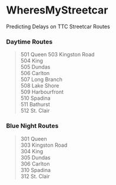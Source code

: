 # WheresMyStreetcar
Predicting Delays on TTC Streetcar Routes

### Daytime Routes
> 501 Queen 
> 503 Kingston Road  
> 504 King  
> 505 Dundas  
> 506 Carlton  
> 507 Long Branch  
> 508 Lake Shore  
> 509 Harbourfront  
> 510 Spadina  
> 511 Bathurst  
> 512 St. Clair  

### Blue Night Routes
> 301 Queen  
> 303 Kingston Road  
> 304 King  
> 305 Dundas  
> 306 Carlton  
> 310 Spadina  
> 312 St. Clair  
